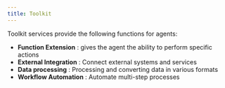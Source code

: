 ```yaml
---
title: Toolkit
---
```


Toolkit services provide the following functions for agents:

- **Function Extension** : gives the agent the ability to perform specific actions
- **External Integration** : Connect external systems and services
- **Data processing** : Processing and converting data in various formats
- **Workflow Automation** : Automate multi-step processes